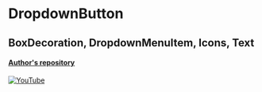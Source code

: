 # DropdownButton
## BoxDecoration, DropdownMenuItem, Icons, Text
#### [Author's repository](https://github.com/TheTechDesigner/DropdownButton)

[![YouTube](https://img.youtube.com/vi/MtiHVqgO36Y/0.jpg)](https://youtu.be/MtiHVqgO36Y "DropdownButton | BoxDecoration, DropdownMenuItem, Icons, Text")